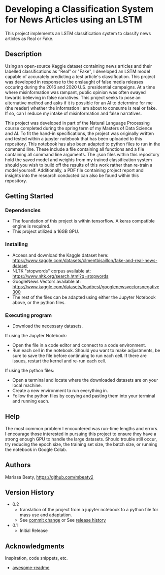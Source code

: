 # Developing a Classification System for News Articles using an LSTM

This project implements an LSTM classification system to classify news articles as Real or Fake. 

## Description

Using an open-source Kaggle dataset containing news articles and their labelled classifications as "Real" or "Fake", I developed an LSTM model capable of accurately predicting a test article's classification. This project was developed in response to the onslaught of false media releases occuring during the 2016 and 2020 U.S. presidential campaigns. At a time where misinformation was rampant, public opinion was often swayed towards believing in false narratives. This project seeks to pose an alternative method and asks if it is possible for an AI to determine for me (the reader) whether the information I am about to consume is real or fake. If so, can I reduce my intake of misinformation and false narratives. 

This project was developed in part of the Natural Language Processing course completed during the spring term of my Masters of Data Science and AI. To fit the hand-in specifications, the project was originally written and tested within a jupyter notebook that has been uploaded to this repository. This notebook has also been adapted to python files to run in the command line. These include a file containing all functions and a file containing all command line arguments. The .json files within this repository hold the saved model and weights from my trained classification system should you wish to build off the results of this work rather than re-train a model yourself. Additionally, a PDF file containing project report and insights into the research conducted can also be found within this repository. 

## Getting Started

### Dependencies

* The foundation of this project is within tensorflow. A keras compatible engine is required.
* This project utilized a 16GB GPU. 

### Installing

* Access and download the Kaggle dataset here: https://www.kaggle.com/datasets/clmentbisaillon/fake-and-real-news-dataset
* NLTK "stopwords" corpus available at: https://www.nltk.org/search.html?q=stopwords
* GoogleNews Vectors available at: https://www.kaggle.com/datasets/leadbest/googlenewsvectorsnegative300
* The rest of the files can be adapted using either the Jupyter Notebook above, or the python files.

### Executing program

* Download the necessary datasets. 

If using the Jupyter Notebook:
* Open the file in a code editor and connect to a code environment.
* Run each cell in the notebook. Should you want to make adjustments, be sure to save the file before continuing to run each cell. If there are issues, restart the kernel and re-run each cell.

If using the python files:
* Open a terminal and locate where the downloaded datasets are on your local machine.
* Create a new environment to run everything in.
* Follow the python files by copying and pasting them into your terminal and running each.

## Help

The most common problem I encountered was run-time lengths and errors. I encourage those interested in pursuing this project to ensure they have a strong enough GPU to handle the large datasets. Should trouble still occur, try reducing the epoch size, the training set size, the batch size, or running the notebook in Google Colab.  

## Authors

Marissa Beaty, https://github.com/mbeaty2

## Version History

* 0.2
    * translation of the project from a jupyter notebook to a python file for mass use and adaptation.
    * See [commit change]() or See [release history]()
* 0.1
    * Initial Release

## Acknowledgments

Inspiration, code snippets, etc.
* [awesome-readme](https://github.com/matiassingers/awesome-readme)

